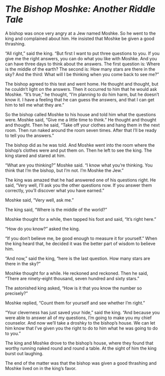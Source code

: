 # ***The Bishop Moshke: Another Riddle Tale***



A bishop was once very angry at a Jew named Moshke. So he went to the king and complained about him. He insisted that Moshke be given a good thrashing.

“All right,” said the king. “But first I want to put three questions to you. If you give me the right answers, you can do what you like with Moshke. And you can have three days to think about the answers. The first question is: Where is the middle of the earth? The second is: How many stars are there in the sky? And the third: What will I be thinking when you come back to see me?”

The bishop agreed to this test and went home. He thought and thought, but he couldn’t light on the answers. Then it occurred to him that he would ask Moshke. “It’s true,” he thought, “I’m planning to do him harm, but he doesn’t know it. I have a feeling that he can guess the answers, and that I can get him to tell me what they are.”

So the bishop called Moshke to his house and told him what the questions were. Moshke said, “Give me a little time to think.” He thought and thought and thought. Then he said, “Take off your clothes and hang them in the next room. Then run naked around the room seven times. After that I’ll be ready to tell you the answers.”

The bishop did as he was told. And Moshke went into the room where the bishop’s clothes were and put them on. Then he left to see the king. The king stared and stared at him.

“What are you thinking?” Moshke said. “I know what you’re thinking. You think that I’m the bishop, but I’m not. I’m Moshke the Jew.”

The king was amazed that he had answered one of his questions right. He said, “Very well, I’ll ask you the other questions now. If you answer them correctly, you’ll discover what you have earned.”

Moshke said, “Very well, ask me.”

The king said, “Where is the middle of the world?”

Moshke thought for a while, then tapped his foot and said, “It’s right here.”

“How do you know?” asked the king.

“If you don’t believe me, be good enough to measure it for yourself.” When the king heard that, he decided it was the better part of wisdom to believe him.

“And now,” said the king, “here is the last question. How many stars are there in the sky?”

Moshke thought for a while. He reckoned and reckoned. Then he said, “There are ninety-eight thousand, seven hundred and sixty stars.”

The astonished king asked, “How is it that you know the number so precisely?”

Moshke replied, “Count them for yourself and see whether I’m right.”

“Your cleverness has just saved your hide,” said the king. “And because you were able to answer all of my questions, I’m going to make you my chief counselor. And now we’ll take a droshky to the bishop’s house. We can let him know that I’ve given you the right to do to him what he was going to do to you.”

The king and Moshke drove to the bishop’s house, where they found that worthy running naked round and round a table. At the sight of him the king burst out laughing.

The end of the matter was that the bishop was given a good thrashing and Moshke lived on in the king’s favor.